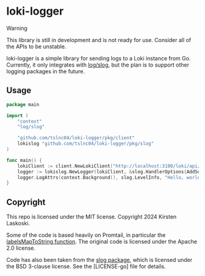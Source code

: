 # loki-logger

> [!WARNING]
> This library is still in development and is not ready for use. Consider all of the APIs to be unstable.

loki-logger is a simple library for sending logs to a Loki instance from Go. Currently, it only integrates with [log/slog], but the plan is to support other logging packages in the future.

[log/slog]: https://pkg.go.dev/log/slog

## Usage

```go
package main

import (
	"context"
	"log/slog"

	"github.com/tslnc04/loki-logger/pkg/client"
	lokislog "github.com/tslnc04/loki-logger/pkg/slog"
)

func main() {
	lokiClient := client.NewLokiClient("http://localhost:3100/loki/api/v1/push")
	logger := lokislog.NewLogger(lokiClient, &slog.HandlerOptions{AddSource: true})
	logger.LogAttrs(context.Background(), slog.LevelInfo, "Hello, world!", slog.Bool("test", true))
}
```

## Copyright

This repo is licensed under the MIT license. Copyright 2024 Kirsten Laskoski.

Some of the code is based heavily on Promtail, in particular the [labelsMapToString function]. The original code is licensed under the Apache 2.0 license.

Code has also been taken from the [slog package], which is licensed under the BSD 3-clause license. See the [LICENSE-go] file for details.

[labelsMapToString function]: https://github.com/grafana/loki/blob/main/clients/pkg/promtail/client/batch.go#L76
[slog package]: https://pkg.go.dev/log/slog
